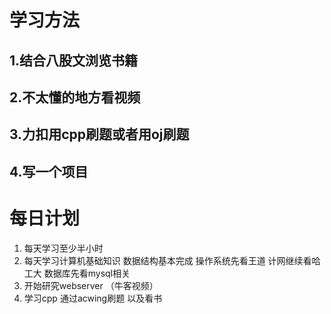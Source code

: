 # 学习方法

## 1.结合八股文浏览书籍

## 2.不太懂的地方看视频

## 3.力扣用cpp刷题或者用oj刷题

## 4.写一个项目

# 每日计划

1. 每天学习至少半小时
2. 每天学习计算机基础知识 数据结构基本完成 操作系统先看王道 计网继续看哈工大 数据库先看mysql相关
3. 开始研究webserver （牛客视频）
4. 学习cpp 通过acwing刷题 以及看书

